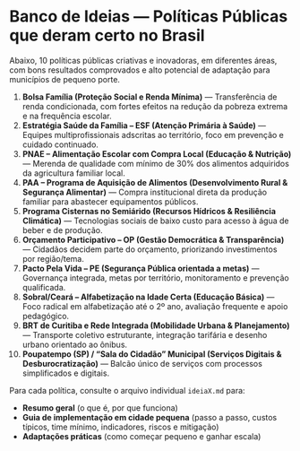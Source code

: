 # Banco de Ideias — Políticas Públicas que deram certo no Brasil

Abaixo, 10 políticas públicas criativas e inovadoras, em diferentes áreas, com bons resultados comprovados e alto potencial de adaptação para municípios de pequeno porte.

1. **Bolsa Família (Proteção Social e Renda Mínima)** — Transferência de renda condicionada, com fortes efeitos na redução da pobreza extrema e na frequência escolar.
2. **Estratégia Saúde da Família – ESF (Atenção Primária à Saúde)** — Equipes multiprofissionais adscritas ao território, foco em prevenção e cuidado continuado.
3. **PNAE – Alimentação Escolar com Compra Local (Educação & Nutrição)** — Merenda de qualidade com mínimo de 30% dos alimentos adquiridos da agricultura familiar local.
4. **PAA – Programa de Aquisição de Alimentos (Desenvolvimento Rural & Segurança Alimentar)** — Compra institucional direta da produção familiar para abastecer equipamentos públicos.
5. **Programa Cisternas no Semiárido (Recursos Hídricos & Resiliência Climática)** — Tecnologias sociais de baixo custo para acesso à água de beber e de produção.
6. **Orçamento Participativo – OP (Gestão Democrática & Transparência)** — Cidadãos decidem parte do orçamento, priorizando investimentos por região/tema.
7. **Pacto Pela Vida – PE (Segurança Pública orientada a metas)** — Governança integrada, metas por território, monitoramento e prevenção qualificada.
8. **Sobral/Ceará – Alfabetização na Idade Certa (Educação Básica)** — Foco radical em alfabetização até o 2º ano, avaliação frequente e apoio pedagógico.
9. **BRT de Curitiba e Rede Integrada (Mobilidade Urbana & Planejamento)** — Transporte coletivo estruturante, integração tarifária e desenho urbano orientado ao ônibus.
10. **Poupatempo (SP) / “Sala do Cidadão” Municipal (Serviços Digitais & Desburocratização)** — Balcão único de serviços com processos simplificados e digitais.

Para cada política, consulte o arquivo individual `ideiaX.md` para:
- **Resumo geral** (o que é, por que funciona)
- **Guia de implementação em cidade pequena** (passo a passo, custos típicos, time mínimo, indicadores, riscos e mitigação)
- **Adaptações práticas** (como começar pequeno e ganhar escala)
